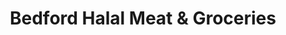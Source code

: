 ---
title: "Bedford Halal Meat & Groceries"
url: /bedford/bedford-halal-meat-and-groceries/
shop: convenience
---